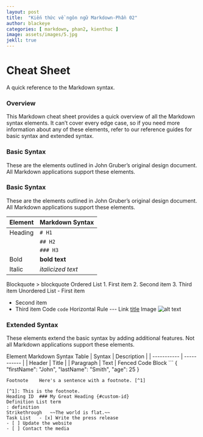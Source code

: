```yaml
---
layout: post
title:  "Kiến thức về ngôn ngữ Markdown-Phần 02"
author: blackeye
categories: [ markdown, phan2, kienthuc ]
image: assets/images/5.jpg
jekll: true
---
```


# Cheat Sheet
A quick reference to the Markdown syntax.

### Overview
This Markdown cheat sheet provides a quick overview of all the Markdown syntax elements. It can’t cover every edge case, so if you need more information about any of these elements, refer to our reference guides for basic syntax and extended syntax.

### Basic Syntax
These are the elements outlined in John Gruber’s original design document. All Markdown applications support these elements.

### Basic Syntax
These are the elements outlined in John Gruber’s original design document. All Markdown applications support these elements.

| Element	            | Markdown Syntax |
| --------------------- | --------------- |
| Heading	            | `# H1`          |
|                       | `## H2`         |
|                       | `### H3`        |
|Bold	                |**bold text**    |
|Italic	                |*italicized text*
Blockquote	> blockquote
Ordered List	1. First item
2. Second item
3. Third item
Unordered List	- First item
- Second item
- Third item
Code	`code`
Horizontal Rule	---
Link	[title](https://www.example.com)
Image	![alt text](image.jpg)

### Extended Syntax
These elements extend the basic syntax by adding additional features. Not all Markdown applications support these elements.

Element	Markdown Syntax
Table	| Syntax | Description |
| ----------- | ----------- |
| Header | Title |
| Paragraph | Text |
Fenced Code Block	```
{
  "firstName": "John",
  "lastName": "Smith",
  "age": 25
}
```
Footnote	Here's a sentence with a footnote. [^1]

[^1]: This is the footnote.
Heading ID	### My Great Heading {#custom-id}
Definition List	term
: definition
Strikethrough	~~The world is flat.~~
Task List	- [x] Write the press release
- [ ] Update the website
- [ ] Contact the media